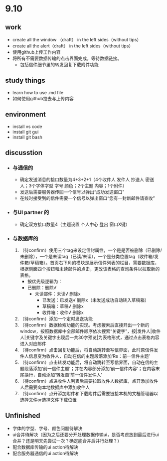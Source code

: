 # 9.10 #
## work ##
- create all the window （draft） in the left sides（without tips）
- create all the alert（draft） in the left sides（without tips）
- 使用github上传工作内容
- 将所有不需要数据传输的点击界面完成，等待数据链接。
    - 包括信件细节里的转发回复下载附件功能

## study things ##
- learn how to use .md file
- 如何使用github拉去与上传内容

## environment ##
- install vs code
- install git gui
- install git bash

## discusstion ##
- ### 与通信的 ###
    - 确定发送消息的接口数量为4+3+2+1（4个收件人 发件人 抄送人 密送人；3个字体字型 字号 颜色；2个主题 内容；1个附件）
    - 发送后需要服务器传回一个信号以弹出“成功发送窗口”
    - 在线时接受到的信件需要一个信号以弹出窗口“您有一封新邮件请查收”
- ### 与UI partner 的 ###
    - 确定双方接口数量4（主题设置 个人中心 登出 窗口X键）
- ### 与数据库的 ###
    1. （待confirm）使用三个tag来设定信封属性，一个是是否被删除（已删除/未删除），一个是未读tag（已读/未读），一个是分类位置tag（收件箱/发件箱/草稿箱）。首页右下角的模块是展示信件列表的栏目，需要数据库，根据侧面四个按钮和未读邮件的点击，更改该表格的查询条件以拉取新的表格。
        - 按优先级逻辑为：
        - 已删除：删除√
            - 未读邮件：未读√ 删除x
                - 已发送：已发送√ 删除x（未发送成功自动转入草稿箱）
                - 草稿箱：草稿√ 删除x
                - 收件箱：收件√
                删除x
    2. （待confirm）添加一个定时发送功能
    3. （待confirm）数据检索功能的实现。考虑搜索后直接开出一个新的window，按照数据库中全部邮件顺序依次搜索“关键字”，按|发件人|收件人|关键字及关键字出现后一共30字预览|为表格形式，通过点击表格内容进入对应邮件
    1. （待confirm）点击回复功能后，将自动跳转至写信界面，此时原信件发件人信息变为收件人，自动在信的主题段落添加‘Re：前一信件主题’
    1. （待confirm）点击转发功能后，将自动跳转至写信界面，自动在信的主题段落添加‘前一信件主题’；并在内容部分添加‘前一信件内容’；在内容末尾换行，自动添加‘转发自‘前一信件发件人’
    1. （待confirm）点进收件人列表后需要拉取收件人数据库，点开添加收件人后需要向本地数据库中添加收件人
    1. （待confirm）点开添加附件和下载附件后需要链接本机的文档管理器以选择文件or选择文件下载位置

## Unfinished ##
- 字体的字型、字号、颜色问题待解决
- ui合并待解决（因为之后还要分开处理数据传输ui，是否考虑放到最后进行ui合并？还是明天先尝试一次？确定能合并后并行处理？）
- 配合数据库传输的ui action待解决
- 配合服务器通信的ui action待解决